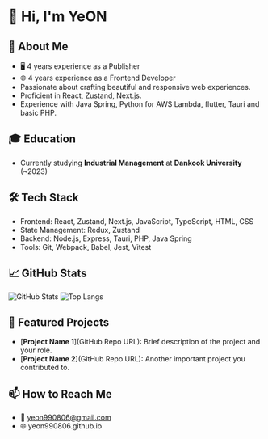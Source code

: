 # 👋 Hi, I'm YeON

## 🚀 About Me
- 🖥️ 4 years experience as a Publisher
- 🌐 4 years experience as a Frontend Developer
- Passionate about crafting beautiful and responsive web experiences.
- Proficient in React, Zustand, Next.js.
- Experience with Java Spring, Python for AWS Lambda, flutter, Tauri and basic PHP.

## 🎓 Education
- Currently studying **Industrial Management** at **Dankook University** (~2023)
  
## 🛠️ Tech Stack
- Frontend: React, Zustand, Next.js, JavaScript, TypeScript, HTML, CSS
- State Management: Redux, Zustand
- Backend: Node.js, Express, Tauri, PHP, Java Spring
- Tools: Git, Webpack, Babel, Jest, Vitest

## 📈 GitHub Stats
![GitHub Stats](https://github-readme-stats.vercel.app/api?username=yeon990806&show_icons=true&theme=radical)
![Top Langs](https://github-readme-stats.vercel.app/api/top-langs/?username=yeon990806&layout=compact&theme=radical)

## 🌟 Featured Projects
- [**Project Name 1**](GitHub Repo URL): Brief description of the project and your role.
- [**Project Name 2**](GitHub Repo URL): Another important project you contributed to.

## 📫 How to Reach Me
- 📧 yeon990806@gmail.com
- 🌐 yeon990806.github.io
